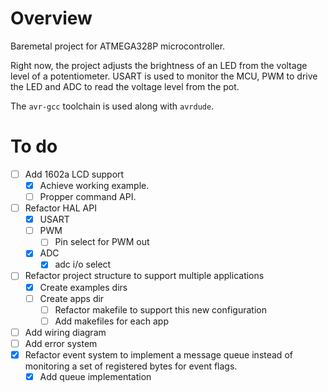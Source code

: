 # Overview
Baremetal project for ATMEGA328P microcontroller.

Right now, the project adjusts the brightness of an LED from the voltage level of a potentiometer. USART is used to monitor the MCU, PWM to drive the LED and ADC to read the voltage level from the pot.

The `avr-gcc` toolchain is used along with `avrdude`.

# To do
- [ ] Add 1602a LCD support
	- [x] Achieve working example.
	- [ ] Propper command API.
- [ ] Refactor HAL API
  - [x] USART
  - [ ] PWM
	- [ ] Pin select for PWM out
  - [x] ADC
	- [x] adc i/o select
- [ ] Refactor project structure to support multiple applications
	- [x] Create examples dirs
	- [ ] Create apps dir
    	- [ ] Refactor makefile to support this new configuration
    	- [ ] Add makefiles for each app
- [ ] Add wiring diagram
- [ ] Add error system
- [x] Refactor event system to implement a message queue instead of monitoring a set of registered bytes for event flags.
	- [x] Add queue implementation
